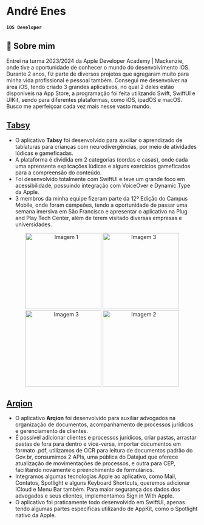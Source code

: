 # André Enes
**`iOS Developer`**

## 📜 Sobre mim

Entrei na turma 2023/2024 da Apple Developer Academy | Mackenzie, onde tive a oportunidade de conhecer o mundo do desenvolvimento iOS. Durante 2 anos, fiz parte de diversos projetos que agregaram muito para minha vida profissional e pessoal também. Consegui me desenvolver na área iOS, tendo criado 3 grandes aplicativos, no qual 2 deles estão disponíveis na App Store, a programação foi feita utilizando Swift, SwiftUI e UIKit, sendo para diferentes plataformas, como iOS, ipadOS e macOS. Busco me aperfeiçoar cada vez mais nesse vasto mundo.

## [Tabsy](https://apps.apple.com/br/app/tabsy-aprenda-tablatura/id6469644351)

- O aplicativo **Tabsy** foi desenvolvido para auxiliar o aprendizado de tablaturas para crianças com neurodivergências, por meio de atividades lúdicas e gameficadas.
- A plataforma é dividida em 2 categorias (cordas e casas), onde cada uma aprensenta explicações lúdicas e alguns exercícios gameficados para a compreensão do conteúdo.
- Foi desenvolvido totalmente com SwiftUI e teve um grande foco em acessibilidade, possuindo integração com VoiceOver e Dynamic Type da Apple.
- 3 membros da minha equipe fizeram parte da 12º Edição do Campus Mobile, onde foram campeões, tendo a oportunidade de passar uma semana imersiva em São Francisco e apresentar o aplicativo na Plug and Play Tech Center, além de terem visitado diversas empresas e universidades.

<p align="center">
  <img src="https://github.com/user-attachments/assets/a6df4820-7ef1-4767-b884-0df503b6628b" alt="Imagem 1" width="200"/>
  <img src="https://github.com/user-attachments/assets/1e10c640-9142-43fe-9bf5-fd470a05ec55" alt="Imagem 3" width="200"/>
  <img src="https://github.com/user-attachments/assets/269b5a73-e1ce-4b1b-9dc7-0515e47814b5" alt="Imagem 3" width="200"/>
  <img src="https://github.com/user-attachments/assets/4bba138e-aa28-42e4-823d-4d910e0e372d" alt="Imagem 2" width="200"/>
</p>

## [Arqion](https://apps.apple.com/br/app/arqion/id6726994621?mt=12)

- O aplicativo **Arqion** foi desenvolvido para auxiliar advogados na organização de documentos, acompanhamento de processos jurídicos e gerenciamento de clientes.
- É possível adicionar clientes e processos jurídicos, criar pastas, arrastar pastas de fora para dentro e vice-versa, importar documentos em formato .pdf, utilizamos de OCR para leitura de documentos padrão do Gov.br, consumimos 2 APIs, uma pública do Datajud que oferece atualização de movimentações de processos, e outra para CEP, facilitando novamente o preenchimento de formulários.
- Integramos algumas tecnologias Apple ao aplicativo, como Mail, Contatos, Spotlight e alguns Keyboard Shortcuts, queremos adicionar ICloud e Menu Bar também. Para maior segurança dos dados dos advogados e seus clientes, implementamos Sign in With Apple.
- O aplicativo foi praticamente todo desenvolvido em SwiftUI, apenas tendo algumas partes especificas utilizando de AppKit, como o Spotlight nativo da Apple.
